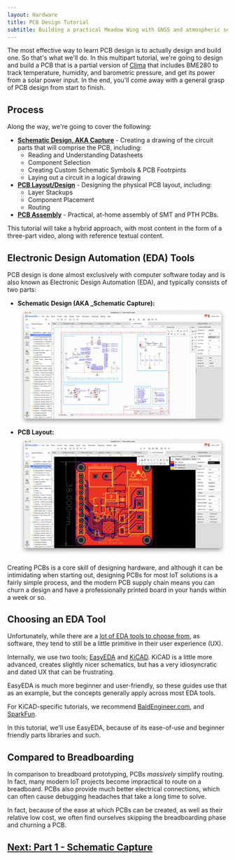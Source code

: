 ```yaml
---
layout: Hardware
title: PCB Design Tutorial
subtitle: Building a practical Meadow Wing with GNSS and atmospheric sensors.
---
```


The most effective way to learn PCB design is to actually design and build one. So that's what we'll do. In this multipart tutorial, we're going to design and build a PCB that is a partial version of [Clima](https://store.wildernesslabs.co/collections/frontpage/products/clima-weather-station-kit) that includes  BME280 to track temperature, humidity, and barometric pressure, and get its power from a solar power input. In the end, you'll come away with a general grasp of PCB design from start to finish.

## Process

Along the way, we're going to cover the following:

 * **[Schematic Design, AKA Capture](Schematic_Design)** - Creating a drawing of the circuit parts that will comprise the PCB, including:
   * Reading and Understanding Datasheets
   * Component Selection
   * Creating Custom Schematic Symbols & PCB Footrpints
   * Laying out a circuit in a logical drawing
 * **[PCB Layout/Design](PCB_Layout)** - Designing the physical PCB layout, including:
   * Layer Stackups
   * Component Placement
   * Routing
 * **[PCB Assembly](PCB_Assembly)** - Practical, at-home assembly of SMT and PTH PCBs.

This tutorial will take a hybrid approach, with most content in the form of a three-part video, along with reference textual content.

## Electronic Design Automation (EDA) Tools

PCB design is done almost exclusively with computer software today and is also known as Electronic Design Automation (EDA), and typically consists of two parts:

<!-- TODO: take the images below and make a side by side (crop them): -->

* **Schematic Design (AKA _Schematic Capture):**  
  ![](../../Schematic_Design.png)
* **PCB Layout:**  
  ![](../../PCB_Design.png)  


Creating PCBs is a core skill of designing hardware, and although it can be intimidating when starting out, designing PCBs for most IoT solutions is a fairly simple process, and the modern PCB supply chain means you can churn a design and have a professionally printed board in your hands within a week or so.

## Choosing an EDA Tool

Unfortunately, while there are a [lot of EDA tools to choose from](https://en.wikipedia.org/wiki/Comparison_of_EDA_software), as software, they tend to still be a little primitive in their user experience (UX).

Internally, we use two tools; [EasyEDA](https://easyeda.com/) and [KiCAD](https://kicad.org/). KiCAD is a little more advanced, creates slightly nicer schematics, but has a very idiosyncratic and dated UX that can be frustrating.

EasyEDA is much more beginner and user-friendly, so these guides use that as an example, but the concepts generally apply across most EDA tools.

For KiCAD-specific tutorials, we recommend [BaldEngineer.com](https://www.baldengineer.com/?s=kicad&submit=Search), and [SparkFun](https://learn.sparkfun.com/tutorials/beginners-guide-to-kicad).

In this tutorial, we'll use EasyEDA, because of its ease-of-use and beginner friendly parts libraries and such.

## Compared to Breadboarding

In comparison to breadboard prototyping, PCBs _massively_ simplify routing. In fact, many modern IoT projects become impractical to route on a breadboard. PCBs also provide much better electrical connections, which can often cause debugging headaches that take a long time to solve.

In fact, because of the ease at which PCBs can be created, as well as their relative low cost, we often find ourselves skipping the breadboarding phase and churning a PCB.

## [Next: Part 1 - Schematic Capture](Schematic_Design)
